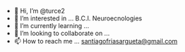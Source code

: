 - 👋 Hi, I’m @turce2
- 👀 I’m interested in ... B.C.I. Neuroecnologies 
- 🌱 I’m currently learning ...
- 💞️ I’m looking to collaborate on ...
- 📫 How to reach me ... santiagofriasargueta@gmail.com

<!---
turce2/turce2 is a ✨ special ✨ repository because its `README.md` (this file) appears on your GitHub profile.
You can click the Preview link to take a look at your changes.
--->
